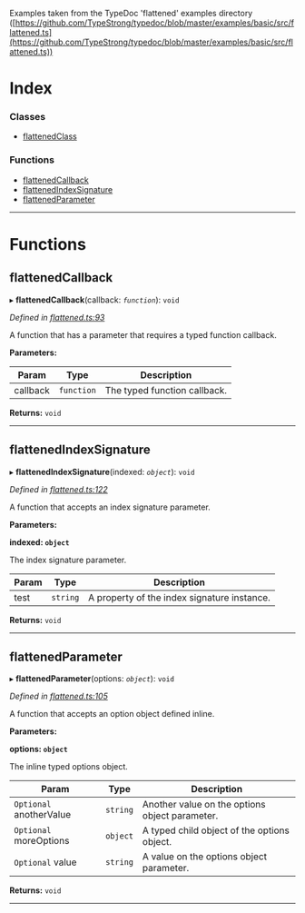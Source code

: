 

Examples taken from the TypeDoc 'flattened' examples directory ([https://github.com/TypeStrong/typedoc/blob/master/examples/basic/src/flattened.ts](https://github.com/TypeStrong/typedoc/blob/master/examples/basic/src/flattened.ts))

# Index

### Classes

* [flattenedClass](../classes/_flattened_.flattenedclass.md)

### Functions

* [flattenedCallback](_flattened_.md#flattenedcallback)
* [flattenedIndexSignature](_flattened_.md#flattenedindexsignature)
* [flattenedParameter](_flattened_.md#flattenedparameter)

---

# Functions

<a id="flattenedcallback"></a>

##  flattenedCallback

▸ **flattenedCallback**(callback: *`function`*): `void`

*Defined in [flattened.ts:93](https://github.com/tgreyuk/typedoc-plugin-markdown/blob/master/test/src/flattened.ts#L93)*

A function that has a parameter that requires a typed function callback.

**Parameters:**

| Param | Type | Description |
| ------ | ------ | ------ |
| callback | `function` |  The typed function callback. |

**Returns:** `void`

___
<a id="flattenedindexsignature"></a>

##  flattenedIndexSignature

▸ **flattenedIndexSignature**(indexed: *`object`*): `void`

*Defined in [flattened.ts:122](https://github.com/tgreyuk/typedoc-plugin-markdown/blob/master/test/src/flattened.ts#L122)*

A function that accepts an index signature parameter.

**Parameters:**

**indexed: `object`**

The index signature parameter.

| Param | Type | Description |
| ------ | ------ | ------ |
| test | `string` |  A property of the index signature instance. |

**Returns:** `void`

___
<a id="flattenedparameter"></a>

##  flattenedParameter

▸ **flattenedParameter**(options: *`object`*): `void`

*Defined in [flattened.ts:105](https://github.com/tgreyuk/typedoc-plugin-markdown/blob/master/test/src/flattened.ts#L105)*

A function that accepts an option object defined inline.

**Parameters:**

**options: `object`**

The inline typed options object.

| Param | Type | Description |
| ------ | ------ | ------ |
| `Optional` anotherValue | `string` |  Another value on the options object parameter. |
| `Optional` moreOptions | `object` |  A typed child object of the options object. |
| `Optional` value | `string` |  A value on the options object parameter. |

**Returns:** `void`

___

